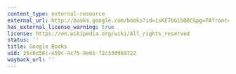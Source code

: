 ```yaml
---
content_type: external-resource
external_url: http://books.google.com/books?id=isKE7bGibQ0C&pg=PAfrontcover
has_external_license_warning: true
license: https://en.wikipedia.org/wiki/All_rights_reserved
status: ''
title: Google Books
uid: 26c8c58c-e59c-4c75-9e61-f2c3309b9722
wayback_url: ''
---
```


